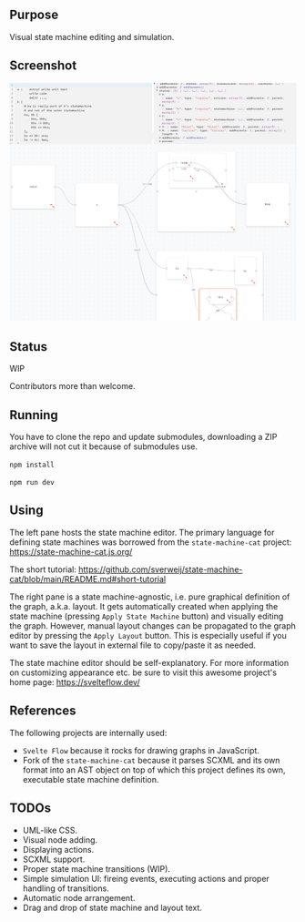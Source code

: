 ## Purpose
Visual state machine editing and simulation.

## Screenshot
![alt text](https://github.com/LemiBijafra/strict-state/blob/main/screenshot.png?raw=true)

## Status
WIP

Contributors more than welcome.

## Running
You have to clone the repo and update submodules, downloading a ZIP archive will not cut it because of submodules use.

`npm install`

`npm run dev`

## Using

The left pane hosts the state machine editor. The primary language for defining state machines was borrowed from the `state-machine-cat` project: https://state-machine-cat.js.org/

The short tutorial: https://github.com/sverweij/state-machine-cat/blob/main/README.md#short-tutorial

The right pane is a state machine-agnostic, i.e. pure graphical definition of the graph, a.k.a. layout. It gets automatically created when applying the state machine (pressing `Apply State Machine` button) and visually editing the graph. However, manual layout changes can be propagated to the graph editor by pressing the `Apply Layout` button. This is especially useful if you want to save the layout in external file to copy/paste it as needed.

The state machine editor should be self-explanatory. For more information on customizing appearance etc. be sure to visit this awesome project's home page: https://svelteflow.dev/


## References
The following projects are internally used:
- `Svelte Flow` because it rocks for drawing graphs in JavaScript.
- Fork of the `state-machine-cat` because it parses SCXML and its own format into an AST object on top of which this project defines its own, executable state machine definition.

## TODOs
- UML-like CSS.
- Visual node adding.
- Displaying actions.
- SCXML support.
- Proper state machine transitions (WIP).
- Simple simulation UI: fireing events, executing actions and proper handling of transitions.
- Automatic node arrangement.
- Drag and drop of state machine and layout text.
